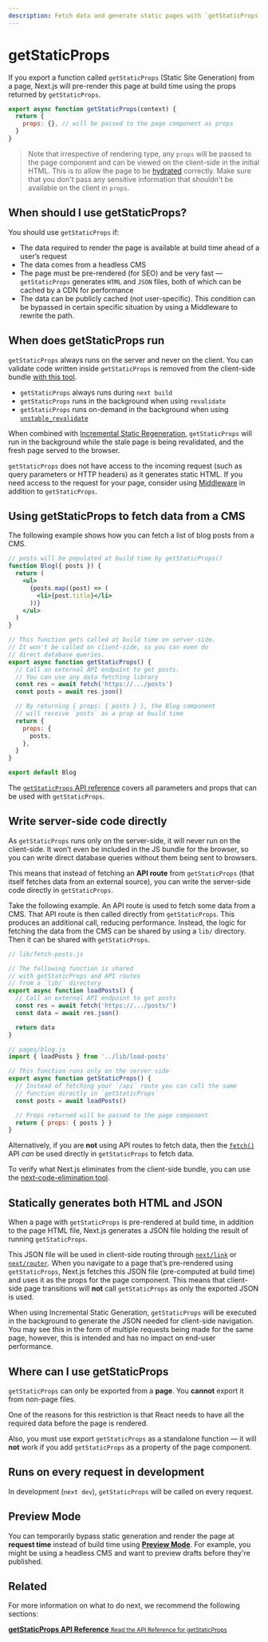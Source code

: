 ```yaml
---
description: Fetch data and generate static pages with `getStaticProps`. Learn more about this API for data fetching in Next.js.
---
```


# getStaticProps

If you export a function called `getStaticProps` (Static Site Generation) from a page, Next.js will pre-render this page at build time using the props returned by `getStaticProps`.

```jsx
export async function getStaticProps(context) {
  return {
    props: {}, // will be passed to the page component as props
  }
}
```

> Note that irrespective of rendering type, any `props` will be passed to the page component and can be viewed on the client-side in the initial HTML. This is to allow the page to be [hydrated](https://reactjs.org/docs/react-dom.html#hydrate) correctly. Make sure that you don't pass any sensitive information that shouldn't be available on the client in `props`.

## When should I use getStaticProps?

You should use `getStaticProps` if:

- The data required to render the page is available at build time ahead of a user’s request
- The data comes from a headless CMS
- The page must be pre-rendered (for SEO) and be very fast — `getStaticProps` generates `HTML` and `JSON` files, both of which can be cached by a CDN for performance
- The data can be publicly cached (not user-specific). This condition can be bypassed in certain specific situation by using a Middleware to rewrite the path.

## When does getStaticProps run

`getStaticProps` always runs on the server and never on the client. You can validate code written inside `getStaticProps` is removed from the client-side bundle [with this tool](https://next-code-elimination.vercel.app/).

- `getStaticProps` always runs during `next build`
- `getStaticProps` runs in the background when using `revalidate`
- `getStaticProps` runs on-demand in the background when using [`unstable_revalidate`](/docs/basic-features/data-fetching/incremental-static-regeneration.md#on-demand-revalidation-beta)

When combined with [Incremental Static Regeneration](/docs/basic-features/data-fetching/incremental-static-regeneration.md), `getStaticProps` will run in the background while the stale page is being revalidated, and the fresh page served to the browser.

`getStaticProps` does not have access to the incoming request (such as query parameters or HTTP headers) as it generates static HTML. If you need access to the request for your page, consider using [Middleware](/docs/middleware.md) in addition to `getStaticProps`.

## Using getStaticProps to fetch data from a CMS

The following example shows how you can fetch a list of blog posts from a CMS.

```jsx
// posts will be populated at build time by getStaticProps()
function Blog({ posts }) {
  return (
    <ul>
      {posts.map((post) => (
        <li>{post.title}</li>
      ))}
    </ul>
  )
}

// This function gets called at build time on server-side.
// It won't be called on client-side, so you can even do
// direct database queries.
export async function getStaticProps() {
  // Call an external API endpoint to get posts.
  // You can use any data fetching library
  const res = await fetch('https://.../posts')
  const posts = await res.json()

  // By returning { props: { posts } }, the Blog component
  // will receive `posts` as a prop at build time
  return {
    props: {
      posts,
    },
  }
}

export default Blog
```

The [`getStaticProps` API reference](/docs/api-reference/data-fetching/get-static-props.md) covers all parameters and props that can be used with `getStaticProps`.

## Write server-side code directly

As `getStaticProps` runs only on the server-side, it will never run on the client-side. It won’t even be included in the JS bundle for the browser, so you can write direct database queries without them being sent to browsers.

This means that instead of fetching an **API route** from `getStaticProps` (that itself fetches data from an external source), you can write the server-side code directly in `getStaticProps`.

Take the following example. An API route is used to fetch some data from a CMS. That API route is then called directly from `getStaticProps`. This produces an additional call, reducing performance. Instead, the logic for fetching the data from the CMS can be shared by using a `lib/` directory. Then it can be shared with `getStaticProps`.

```jsx
// lib/fetch-posts.js

// The following function is shared
// with getStaticProps and API routes
// from a `lib/` directory
export async function loadPosts() {
  // Call an external API endpoint to get posts
  const res = await fetch('https://.../posts/')
  const data = await res.json()

  return data
}

// pages/blog.js
import { loadPosts } from '../lib/load-posts'

// This function runs only on the server side
export async function getStaticProps() {
  // Instead of fetching your `/api` route you can call the same
  // function directly in `getStaticProps`
  const posts = await loadPosts()

  // Props returned will be passed to the page component
  return { props: { posts } }
}
```

Alternatively, if you are **not** using API routes to fetch data, then the [`fetch()`](https://developer.mozilla.org/en-US/docs/Web/API/Fetch_API) API _can_ be used directly in `getStaticProps` to fetch data.

To verify what Next.js eliminates from the client-side bundle, you can use the [next-code-elimination tool](https://next-code-elimination.vercel.app/).

## Statically generates both HTML and JSON

When a page with `getStaticProps` is pre-rendered at build time, in addition to the page HTML file, Next.js generates a JSON file holding the result of running `getStaticProps`.

This JSON file will be used in client-side routing through [`next/link`](/docs/api-reference/next/link.md) or [`next/router`](/docs/api-reference/next/router.md). When you navigate to a page that’s pre-rendered using `getStaticProps`, Next.js fetches this JSON file (pre-computed at build time) and uses it as the props for the page component. This means that client-side page transitions will **not** call `getStaticProps` as only the exported JSON is used.

When using Incremental Static Generation, `getStaticProps` will be executed in the background to generate the JSON needed for client-side navigation. You may see this in the form of multiple requests being made for the same page, however, this is intended and has no impact on end-user performance.

## Where can I use getStaticProps

`getStaticProps` can only be exported from a **page**. You **cannot** export it from non-page files.

One of the reasons for this restriction is that React needs to have all the required data before the page is rendered.

Also, you must use export `getStaticProps` as a standalone function — it will **not** work if you add `getStaticProps` as a property of the page component.

## Runs on every request in development

In development (`next dev`), `getStaticProps` will be called on every request.

## Preview Mode

You can temporarily bypass static generation and render the page at **request time** instead of build time using [**Preview Mode**](/docs/advanced-features/preview-mode.md). For example, you might be using a headless CMS and want to preview drafts before they're published.

## Related

For more information on what to do next, we recommend the following sections:

<div class="card">
  <a href="/docs/api-reference/data-fetching/get-static-props.md">
    <b>getStaticProps API Reference</b>
    <small>Read the API Reference for getStaticProps</small>
  </a>
</div>
